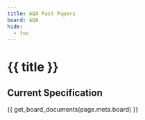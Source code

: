 ```yaml
---
title: AQA Past Papers
board: AQA
hide:
  - toc
---
```


# {{ title }}

## Current Specification

{{ get_board_documents(page.meta.board) }}

